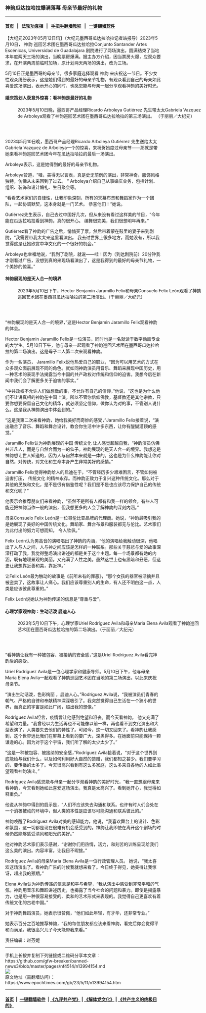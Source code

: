 ### 神韵瓜达拉哈拉爆满落幕 母亲节最好的礼物
------------------------

#### [首页](https://github.com/gfw-breaker/banned-news3/blob/master/README.md) &nbsp;&nbsp;|&nbsp;&nbsp; [法轮功真相](https://github.com/begood0513/basic/blob/master/README.md)  &nbsp;&nbsp;|&nbsp;&nbsp; [手把手翻墙教程](https://github.com/gfw-breaker/guides/wiki)  &nbsp;&nbsp;|&nbsp;&nbsp; [一键翻墙软件](https://github.com/gfw-breaker/nogfw/blob/master/README.md)  



<div><p>
 【大纪元2023年05月12日讯】（大纪元墨西哥瓜达拉哈拉记者站报导）2023年5月10日，
 <ok href="https://www.epochtimes.com/gb/tag/%E7%A5%9E%E9%9F%B5.html">
  神韵
 </ok>
 巡回艺术团在墨西哥瓜达拉哈拉Conjunto Santander Artes Escénicas, Universidad de Guadalajara 剧院进行了两场演出，圆满结束了当地本年度两天三场的演出，当晚票房爆满。据主办方介绍，因当票房火爆，应观众要求，在开演两周前临时加场，原计划两天两场的演出，改为三场。
</p>
<p>
 5月10日正是墨西哥的母亲节，很多家庭选择观看
 <ok href="https://www.epochtimes.com/gb/tag/%E7%A5%9E%E9%9F%B5.html">
  神韵
 </ok>
 来庆祝这一节日。不少女性观众纷纷表示，这是她们得到的最好的母亲节礼物。有观众看到自己的母亲如此喜爱这场演出，表示开心的同时，也感恩能与母亲一起分享观看神韵的美好时光。
</p>
<h4>
 婚庆策划人获意外惊喜：看神韵是最好的礼物
</h4>
<figure aria-describedby="caption-attachment-13994156" class="wp-caption aligncenter" id="attachment_13994156" style="width: 600px">
 <ok href="https://i.epochtimes.com/assets/uploads/2023/05/id13994156-2305110214042124.jpg" target="_blank">
  <img alt="" class="size-large wp-image-13994156" src="https://i.epochtimes.com/assets/uploads/2023/05/id13994156-2305110214042124-600x400.jpg" title=""/>
 </ok>
 <br/><figcaption class="wp-caption-text" id="caption-attachment-13994156">
  2023年5月10日晚，墨西哥产品经理Ricardo Arboleya Gutiérrez 先生带太太Gabriela Vazquez de Arboleya观看了神韵巡回艺术团在墨西哥瓜达拉哈拉的第三场演出。 （于丽丽／大纪元）
 </figcaption><br/>
</figure><br/>
<p>
 2023年5月10日晚，墨西哥产品经理Ricardo Arboleya Gutiérrez 先生送给太太Gabriela Vazquez de Arboleya一个的惊喜，来祝贺她度过母亲节——那就是带她来看神韵巡回艺术团今年在瓜达拉哈拉的最后一场演出。
</p>
<p>
 Arboleya表示，这是她得到的最好的母亲节礼物。
</p>
<p>
 Arboleya赞道，“哇，美得无以言表，真是史无前例的演出，非常神奇，服饰风格独特，仿佛从未来回到了过去。 ” Arboleya介绍自己从事婚庆业务，包括计划、组织、装饰和设计婚礼、生日聚会等。
</p>
<p>
 “看看艺术家们的自律性，让我印象深刻，所有的天幕布景和舞蹈家作为一个团队，一起协调默契，这本身就是一门艺术。 恭喜他们！”她说。
</p>
<p>
 Gutiérrez先生表示，自己去过中国好几次，但从来没有看过这样美的节目，“今年能在瓜达拉哈拉看到神韵，真的很开心。 编舞很完美，我们很想明年再来。”
</p>
<p>
 Gutiérrez看了神韵的广告之后，悄悄买了票，然后带着蒙在鼓里的妻子来到剧院，“我需要带我太太来这里看演出。 我去过世界上很多地方，而她没有，所以我觉得这是让她欣赏中华文化的一个很好的机会。”
</p>
<p>
 Arboleya也幸福地说，“我到了剧院，就说——哇！因为（到达剧院前）20分钟我才刚看过广告，没想到真的来现场看演出了，这是我得到的最好的母亲节礼物，一个美妙的惊喜。”
</p>
<h4>
 神韵展现的是天人合一的境界
</h4>
<figure aria-describedby="caption-attachment-13994158" class="wp-caption aligncenter" id="attachment_13994158" style="width: 600px">
 <ok href="https://i.epochtimes.com/assets/uploads/2023/05/id13994158-2305102100392124.jpg" target="_blank">
  <img alt="" class="size-large wp-image-13994158" src="https://i.epochtimes.com/assets/uploads/2023/05/id13994158-2305102100392124-600x400.jpg" title=""/>
 </ok>
 <br/><figcaption class="wp-caption-text" id="caption-attachment-13994158">
  2023年5月10日下午，Hector Benjamin Jaramillo Felix和母亲Consuelo Felix León观看了神韵巡回艺术团在墨西哥瓜达拉哈拉的第二场演出。（于丽丽／大纪元）
 </figcaption><br/>
</figure><br/>
<p>
 “神韵展现的是天人合一的境界，”这是Hector Benjamin Jaramillo Felix观看神韵的体会。
</p>
<p>
 Hector Benjamin Jaramillo Felix是一位演员，同时也是一名就读于数字动画专业的大学生。5月10日下午，他与母亲一起观看了神韵巡回艺术团在墨西哥瓜达拉哈拉的第二场演出。这是母子二人第二次来观看神韵。
</p>
<p>
 作为一名演员， Jaramillo Felix说他热爱自己的职业，“因为可以用艺术的方式在众多观众面前展现不同的角色。就如同神韵演员用音乐、舞蹈来展现中国历史，用一种艺术的表现手法揭露当今中国的共产政权对传统和信仰的迫害。我想今后在新闻中我们会了解更多关于迫害的事实。”
</p>
<p>
 “中共政权不允许人们做想做的事，不允许有自己的信仰，”他说，“这也是为什么他们不让讲真相的神韵在中国上演。所以不管你信仰佛教，基督教还是其他宗教，只要你想要保留自己文化的精华，就必须坚定信仰，做你认为对的事，不管别人说什么。这是我从神韵演出中体会到的。”
</p>
<p>
 “这是我第二次来看神韵，她给我美好而奇妙的感受，”Jaramillo Felix接着说，“演出融合了音乐、舞蹈和舞台设计，教会你生活中许多东西，让你有醍醐灌顶的感觉。”
</p>
<p>
 Jaramillo Felix认为神韵展现的中国
 <ok href="https://www.epochtimes.com/gb/tag/%E4%BC%A0%E7%BB%9F%E6%96%87%E5%8C%96.html">
  传统文化
 </ok>
 让人感觉超越自我，“神韵演员仿佛并非凡人，而是与自然合而为一的仙子。神韵展现的是天人合一的境界。我想这是神韵想让世人知道的，因为人与自然本来就是一体的。这也是为什么神韵能让你对自然，对传统，对文化和生命本身产生非常美好的感情。”
</p>
<p>
 Jaramillo Felix觉得神韵给人的启迪在于，“不管经历多少艰难困苦，不管如何被迫害打压，
 <ok href="https://www.epochtimes.com/gb/tag/%E4%BC%A0%E7%BB%9F%E6%96%87%E5%8C%96.html">
  传统文化
 </ok>
 的精神永存。而神韵正致力于复兴这种传统文化。那么对于其他的民族和文化，是不是很有借鉴性呢？我们是不是也应该尽力保护自己的传统和文化呢？”
</p>
<p>
 他表示会推荐朋友们来看神韵，“虽然不是所有人都有和我一样的领会，有些人可能还把神韵当作一般的演出，但我想更多的人会了解神韵的深刻内涵。”
</p>
<p>
 母亲Consuelo Felix León是一位哥伦比亚品牌的代理商。她说，“神韵最吸引我的是她展现了美好的中国传统文化。舞蹈家、舞台布景和服装都无与伦比。艺术家们为此付出的努力可想而知， 令人钦佩。”
</p>
<p>
 Felix León认为男高音的演唱唱出了神韵的内涵，“他的演唱给我触动很深，他唱出了人与人之间，人与神之间应该是怎样的一种联系。那些关于慈悲与爱的故事深深打动了我，我觉得整场演出讲述的都是关于这个主题。每一个场景都有她的内涵，既有地理景观的美丽，又充满了人性之美。虽然这世上也有黑暗和丑恶，但这更让我想靠近善和美，靠近神。”
</p>
<p>
 让Felix León最为触动的故事是《前所未有的罪恶》，“那个女孩的器官被活摘并且被盗卖了，这故事让人痛心。我们应该尊重别人的生命，有人还不明白这一点，人类是应该彼此尊重的。”
</p>
<p>
 Felix León说她认为神韵传递的信息是“尊重与爱”。
</p>
<h4>
 心理学家观神韵：生动活泼 启迪人心
</h4>
<figure aria-describedby="caption-attachment-13994159" class="wp-caption aligncenter" id="attachment_13994159" style="width: 600px">
 <ok href="https://i.epochtimes.com/assets/uploads/2023/05/id13994159-2305102100482124.jpg" target="_blank">
  <img alt="" class="size-large wp-image-13994159" src="https://i.epochtimes.com/assets/uploads/2023/05/id13994159-2305102100482124-600x400.jpg" title=""/>
 </ok>
 <br/><figcaption class="wp-caption-text" id="caption-attachment-13994159">
  2023年5月10日下午，心理学家Uriel Rodríguez Avila和母亲Maria Elena Avila观看了神韵巡回艺术团在墨西哥瓜达拉哈拉的第二场演出。（于丽丽／大纪元）
 </figcaption><br/>
</figure><br/>
<p>
 “看神韵让我有一种被包容、被接纳的安全感，”这是Uriel Rodríguez Avila看完神韵后的感受。
</p>
<p>
 Uriel Rodríguez Avila是一位心理学家和健康导师。5月10日下午，他与母亲Maria Elena Avila一起观看了神韵巡回艺术团在当地的第二场演出，以此来庆祝母亲节。
</p>
<p>
 “演出生动活泼，色彩绚丽 ，启迪人心。”Rodríguez Avila说，“我被演员们青春的朝气、严格的自律和奉献精神深深吸引了。我突然觉得自己生活在一个狭小的世界，而真正的宇宙是如此广阔，超出我的想像。”
</p>
<p>
 Rodríguez Avila坦言，疫情曾让他感到绝望和沮丧。而今天看神韵， 他又充满了希望和力量。“我曾经以为生活再也不可能像以前一样，再也看不到文化演出和大型表演了，人类要失去他们的特性了。可如今，这一切又回来了。看神韵让我感到，这个世界远比我们在屏幕上看到的要广大，深奥得多。在她面前只能保持一颗谦逊的心。因为对于这个宇宙，我们所了解的太少太少了。”
</p>
<p>
 “这是一种被包容、被接纳的安全感，”Rodríguez Avila接着说，“对于这个世界到底能给与我们什么，以及如何利用好大自然的馈赠，我们都知之甚少。我们要学习的，要传播的太多了。今天很高兴看到有这么多家庭，这么多来自各地的人如此渴望观看神韵演出。”
</p>
<p>
 Rodríguez Avila感恩能与母亲一起分享观看神韵的美好时光，“我一直想跟母亲来看神韵，今天看到她如此喜爱这场演出，我真是太高兴了。看到她开心，我觉得如释重负。”
</p>
<p>
 他说从神韵中得到的启示是，“人们不应该失去沟通和联系。也许有时人们会处在一个消极被动的环境中，但人类的本性是应该尽可能沟通和联系彼此的。”
</p>
<p>
 神韵唤醒了Rodríguez Avila对美的感知能力，他说，“我喜欢舞台上的设计、色彩和氛围，这一切都是现在很难有机会感受到的。神韵让我即使在离开这个剧场的时候仍然能够感受清风和阳光的美好。”
</p>
<p>
 他对神韵艺术家们表示感谢，“谢谢你们用热情，活力，和刻苦的训练呈现给我们这么美的演出。内容丰富，让我目不暇接。”
</p>
<p>
 Rodríguez Avila的母亲Maria Elena Avila是一位行政管理人员。 她说，“我太喜欢这场演出了。看神韵广告的时候我就想来看了。今日终于得见，她美得让我惊讶，超出我的预期。”
</p>
<p>
 Elena Avila认为神韵传递的信息是和平与希望，“我从演出中感受到非常平和的气氛。神韵用音乐和舞蹈讲述历史，也揭露了当今社会的问题和暴力。即使是揭露暴力，也是用一种很容易接受的、柔和的艺术形式来表现的。我觉得自己更喜欢有着传统文化的古老中国。”
</p>
<p>
 对于神韵舞蹈演员，她表示很赞佩，“他们如此年轻，有才华，还非常专业。”
</p>
<p>
 她表示百分之百地推荐神韵，“我的每位朋友都应该来看神韵，看完后你会觉得平和而满足。我很高兴儿子今天能带我来看。”
</p>
<p>
 责任编辑：赵芬妮
</p>
</div>
<hr/>
手机上长按并复制下列链接或二维码分享本文章：<br/>
https://github.com/gfw-breaker/banned-news3/blob/master/pages/nf4514/n13994154.md <br/>
<a href='https://github.com/gfw-breaker/banned-news3/blob/master/pages/nf4514/n13994154.md'><img src='https://github.com/gfw-breaker/banned-news3/blob/master/pages/nf4514/n13994154.md.png'/></a> <br/>
原文地址（需翻墙访问）：https://www.epochtimes.com/gb/23/5/11/n13994154.htm


------------------------
#### [首页](https://github.com/gfw-breaker/banned-news3/blob/master/README.md) &nbsp;|&nbsp; [一键翻墙软件](https://github.com/gfw-breaker/nogfw/blob/master/README.md) &nbsp;| [《九评共产党》](https://github.com/gfw-breaker/9ping.md/blob/master/README.md#九评之一评共产党是什么) | [《解体党文化》](https://github.com/gfw-breaker/jtdwh.md/blob/master/README.md) | [《共产主义的终极目的》](https://github.com/gfw-breaker/gczydzjmd.md/blob/master/README.md)


<img src='http://gfw-breaker.win/banned-news3/pages/nf4514/n13994154.md' width='0px' height='0px'/>